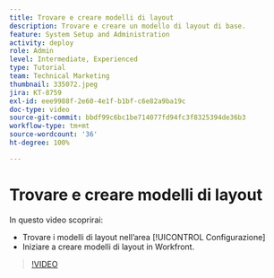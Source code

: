```yaml
---
title: Trovare e creare modelli di layout
description: Trovare e creare un modello di layout di base.
feature: System Setup and Administration
activity: deploy
role: Admin
level: Intermediate, Experienced
type: Tutorial
team: Technical Marketing
thumbnail: 335072.jpeg
jira: KT-8759
exl-id: eee9988f-2e60-4e1f-b1bf-c6e82a9ba19c
doc-type: video
source-git-commit: bbdf99c6bc1be714077fd94fc3f8325394de36b3
workflow-type: tm+mt
source-wordcount: '36'
ht-degree: 100%

---
```


# Trovare e creare modelli di layout

In questo video scoprirai:

* Trovare i modelli di layout nell’area [!UICONTROL Configurazione]
* Iniziare a creare modelli di layout in Workfront.

>[!VIDEO](https://video.tv.adobe.com/v/3413109/?quality=12&learn=on&enablevpops=1&captions=ita)

